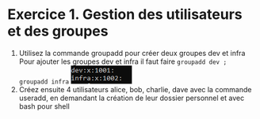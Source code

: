 # Exercice 1. Gestion des utilisateurs et des groupes

1. Utilisez la commande groupadd pour créer deux groupes dev et infra
Pour ajouter les groupes dev et infra il faut faire  ``` groupadd dev ; groupadd infra ```
![ScreenShot](./assetp3/Q1.PNG)
2. Créez ensuite 4 utilisateurs alice, bob, charlie, dave avec la commande useradd, en demandant la
création de leur dossier personnel et avec bash pour shell



